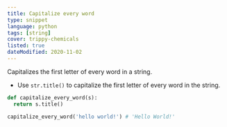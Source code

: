 ```yaml
---
title: Capitalize every word
type: snippet
language: python
tags: [string]
cover: trippy-chemicals
listed: true
dateModified: 2020-11-02
---
```


Capitalizes the first letter of every word in a string.

- Use `str.title()` to capitalize the first letter of every word in the string.

```py
def capitalize_every_word(s):
  return s.title()

capitalize_every_word('hello world!') # 'Hello World!'
```
